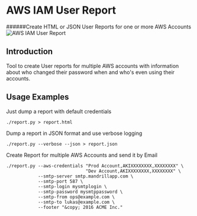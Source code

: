 # AWS IAM User Report
######Create HTML or JSON User Reports for one or more AWS Accounts
![AWS IAM User Report](https://raw.githubusercontent.com/lloesche/aws-user-report/master/misc/report.png "AWS IAM User Report")

## Introduction
Tool to create User reports for multiple AWS accounts with information
about who changed their password when and who's even using their accounts. 

## Usage Examples
Just dump a report with default credentials
```
./report.py > report.html
```
Dump a report in JSON format and use verbose logging
```
./report.py --verbose --json > report.json
```
Create Report for multiple AWS Accounts and send it by Email
```
./report.py --aws-credentials "Prod Account,AKIXXXXXXXX,XXXXXXXX" \
                              "Dev Account,AKIXXXXXXXX,XXXXXXXX" \
            --smtp-server smtp.mandrillapp.com \
            --smtp-port 587 \
            --smtp-login mysmtplogin \
            --smtp-password mysmtppassword \
            --smtp-from ops@example.com \
            --smtp-to lukas@example.com \
            --footer "&copy; 2016 ACME Inc."
```
